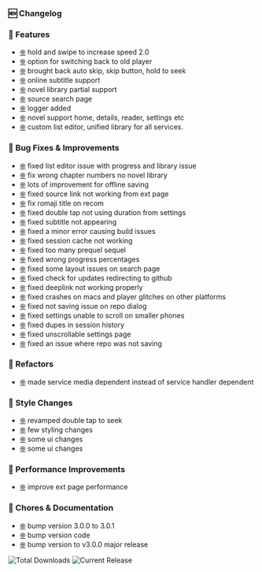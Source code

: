 ### 🆕 Changelog
### 🌟 Features
- [֍](https://github.com/Shebyyy/AnymeX/commit/d5a6359)  hold and swipe to increase speed 2.0
- [֍](https://github.com/Shebyyy/AnymeX/commit/cc6bc83)  option for switching back to old player
- [֍](https://github.com/Shebyyy/AnymeX/commit/5bc2a9b)  brought back auto skip, skip button, hold to seek
- [֍](https://github.com/Shebyyy/AnymeX/commit/1c8f5e6)  online subtitle support
- [֍](https://github.com/Shebyyy/AnymeX/commit/5bfc4f8)  novel library partial support
- [֍](https://github.com/Shebyyy/AnymeX/commit/d1f10aa)  source search page
- [֍](https://github.com/Shebyyy/AnymeX/commit/1a25a54)  logger added
- [֍](https://github.com/Shebyyy/AnymeX/commit/487a528)  novel support home, details, reader, settings  etc
- [֍](https://github.com/Shebyyy/AnymeX/commit/0777c9a)  custom list editor, unified library for all services.


### 🔧 Bug Fixes & Improvements
- [֍](https://github.com/Shebyyy/AnymeX/commit/8a6e438)  fixed list editor issue with progress and library issue
- [֍](https://github.com/Shebyyy/AnymeX/commit/64923ca)  fix wrong chapter numbers no novel library
- [֍](https://github.com/Shebyyy/AnymeX/commit/e76b47f)  lots of improvement for offline saving
- [֍](https://github.com/Shebyyy/AnymeX/commit/8cdf375)  fixed source link not working from ext page
- [֍](https://github.com/Shebyyy/AnymeX/commit/15592e7)  fix romaji title on recom
- [֍](https://github.com/Shebyyy/AnymeX/commit/24a46ad)  fixed double tap not using duration from settings
- [֍](https://github.com/Shebyyy/AnymeX/commit/830b2fc)  fixed subtitle not appearing
- [֍](https://github.com/Shebyyy/AnymeX/commit/cbfe4e9)  fixed a minor error causing build issues
- [֍](https://github.com/Shebyyy/AnymeX/commit/2f15d2e)  fixed session cache not working
- [֍](https://github.com/Shebyyy/AnymeX/commit/38af53a)  fixed too many prequel sequel
- [֍](https://github.com/Shebyyy/AnymeX/commit/0fe7a62)  fixed wrong progress percentages
- [֍](https://github.com/Shebyyy/AnymeX/commit/f35920e)  fixed some layout issues on search page
- [֍](https://github.com/Shebyyy/AnymeX/commit/4e67c82)  fixed check for updates redirecting to github
- [֍](https://github.com/Shebyyy/AnymeX/commit/e0f592d)  fixed deeplink not working properly
- [֍](https://github.com/Shebyyy/AnymeX/commit/6899801)  fixed crashes on macs and player glitches on other platforms
- [֍](https://github.com/Shebyyy/AnymeX/commit/cf2c56b)  fixed not saving issue on repo dialog
- [֍](https://github.com/Shebyyy/AnymeX/commit/4acf699)  fixed settings unable to scroll on smaller phones
- [֍](https://github.com/Shebyyy/AnymeX/commit/df2247f)  fixed dupes in session history
- [֍](https://github.com/Shebyyy/AnymeX/commit/40bc30f)  fixed unscrollable settings page
- [֍](https://github.com/Shebyyy/AnymeX/commit/d2c708b)  fixed an issue where repo was not saving


### 🔧 Refactors
- [֍](https://github.com/Shebyyy/AnymeX/commit/e16780a)  made service media dependent instead of service handler dependent


### 🎨 Style Changes
- [֍](https://github.com/Shebyyy/AnymeX/commit/1dea0d4)  revamped double tap to seek
- [֍](https://github.com/Shebyyy/AnymeX/commit/3d3735b)  few styling changes
- [֍](https://github.com/Shebyyy/AnymeX/commit/db8752c)  some ui changes
- [֍](https://github.com/Shebyyy/AnymeX/commit/c6b8d11)  some ui changes


### 🚀 Performance Improvements
- [֍](https://github.com/Shebyyy/AnymeX/commit/a4647a9)  improve ext page performance


### 🧹 Chores & Documentation
- [֍](https://github.com/Shebyyy/AnymeX/commit/36f11f9)  bump version 3.0.0 to 3.0.1
- [֍](https://github.com/Shebyyy/AnymeX/commit/08a2384)  bump version code
- [֍](https://github.com/Shebyyy/AnymeX/commit/3d6c547)  bump version to v3.0.0 major release


![Total Downloads](https://img.shields.io/github/downloads/RyanYuuki/AnymeX/total?style=for-the-badge&label=TOTAL%20DOWNLOADS&labelColor=black&color=white) ![Current Release](https://img.shields.io/github/downloads/RyanYuuki/AnymeX/v0.0.4/total?style=for-the-badge&label=CURRENT%20RELEASE&labelColor=black&color=white)
